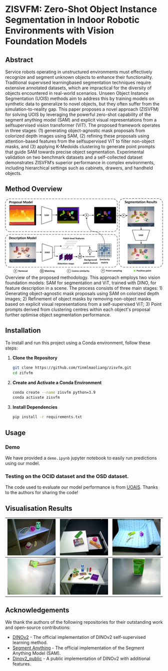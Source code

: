 # ZISVFM: Zero-Shot Object Instance Segmentation in Indoor Robotic Environments with Vision Foundation Models

## Abstract
Service robots operating in unstructured environments must effectively recognize and segment unknown objects
to enhance their functionality. Traditional supervised learningbased segmentation techniques require extensive annotated
datasets, which are impractical for the diversity of objects
encountered in real-world scenarios. Unseen Object Instance
Segmentation (UOIS) methods aim to address this by training
models on synthetic data to generalize to novel objects, but
they often suffer from the simulation-to-reality gap. This paper
proposes a novel approach (ZISVFM) for solving UOIS by leveraging the powerful zero-shot capability of the segment anything
model (SAM) and explicit visual representations from a selfsupervised vision transformer (ViT). The proposed framework
operates in three stages: (1) generating object-agnostic mask
proposals from colorized depth images using SAM, (2) refining
these proposals using attention-based features from the selfsupervised ViT to filter non-object masks, and (3) applying
K-Medoids clustering to generate point prompts that guide
SAM towards precise object segmentation. Experimental validation on two benchmark datasets and a self-collected dataset
demonstrates ZISVFM’s superior performance in complex environments, including hierarchical settings such as cabinets,
drawers, and handheld objects. 

## Method Overview
![Method Overview](./media/zisvfm.png)
Overview of the proposed methodology. This approach employs two vision foundation models: SAM for segmentation and ViT, trained with DINO, for feature description in a scene. The process consists of three main stages: 1) Generating object-agnostic mask proposals using SAM on colorized depth images; 2) Refinement of object masks by removing non-object masks based on explicit visual representations from a self-supervised ViT; 3) Point prompts derived from clustering centres within each object's proposal further optimise object segmentation performance.

## Installation
To install and run this project using a Conda environment, follow these steps:
1. **Clone the Repository**
   ```bash
   git clone https://github.com/Yinmlmaoliang/zisvfm.git
   cd zifvfm
   ```
2. **Create and Activate a Conda Environment**
   ```bash
   conda create --name zisvfm python=3.9
   conda activate zisvfm
   ```
3. **Install Dependencies**
   ```bash
   pip install -r requirements.txt
   ```
## Usage
### Demo
We have provided a `demo.ipynb` jupyter notebook to easily run predictions using our model.
### Testing on the OCID dataset and the OSD dataset.
The code used to evaluate our model performance is from [UOAIS](https://github.com/gist-ailab/uoais). Thanks to the authors for sharing the code!
## Visualisation Results
| ![fig1](./media/fig1.gif) | ![fig2](./media/fig2.gif) | ![fig3](./media/fig3.gif) |
|:-:|:-:|:-:|
| ![fig4](./media/fig4.gif) | ![fig5](./media/fig5.gif) | ![fig6](./media/fig6.gif) |

## Acknowledgements
We thank the authors of the following repositories for their outstanding work and open-source contributions:

* [DINOv2](https://github.com/facebookresearch/dinov2) - The official implementation of DINOv2 self-supervised learning method.
* [Segment Anything](https://github.com/facebookresearch/segment-anything) - The official implementation of the Segment Anything Model (SAM).
* [Dinov2_public](https://github.com/ccharest93/Dinov2_public) - A public implementation of DINOv2 with additional features.